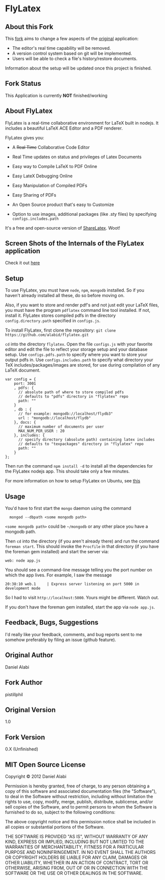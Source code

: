 FlyLatex
========

About this Fork
----------------

This [fork](https://github.com/pistillphil/flylatex) aims to change a few aspects of the [original](https://github.com/alabid/flylatex) application:
* The editor's real time capability will be removed.
* A version control system based on git will be implemented.
* Users will be able to check a file's history/restore documents.

Information about the setup will be updated once this project is finished.

Fork Status
--------------
This Application is currently **NOT** finished/working

About FlyLatex
---------------

FlyLatex is a real-time collaborative environment for LaTeX built in nodejs.
It includes a beautiful LaTeX ACE Editor and a PDF renderer. 

FlyLatex gives you:

* A ~~Real Time~~ Collaborative Code Editor

* Real Time updates on status and privileges of Latex Documents

* Easy way to Compile LaTeX to PDF Online

* Easy LateX Debugging Online

* Easy Manipulation of Compiled PDFs

* Easy Sharing of PDFs

* An Open Source product that's easy to Customize

* Option to use images, additional packages (like .sty files) by specifying `configs.includes.path`

It's a free and open-source version of [ShareLatex](http://sharelatex.com).
Woot!

Screen Shots of the Internals of the FlyLatex application
---------------------------------------------------------

Check it out [here](http://alabidan.me/2012/07/31/flylatex-a-real-time-collaborative-environment-some-screen-shots-of-the-app/)

Setup
-----

To use FlyLatex, you must have `node`, `npm`, `mongodb` installed. So if you haven't already installed all these, do so before moving on.

Also, if you want to store and render pdf's and not just edit your LaTeX
files, you must
have the program `pdflatex` command line tool installed. If not, install
it. FlyLatex stores compiled pdfs in the directory 
`config.directory.path` specified in `configs.js`.

To install FlyLatex, first clone the repository: `git clone https://github.com/alabid/flylatex.git`

`cd` into the directory `flylatex`. Open the file `configs.js` with your favorite
editor and edit the file to reflect your storage setup and your database
setup. Use `configs.pdfs.path` to specify where you want to store
your output pdfs in. Use `configs.includes.path` to specify what directory your TeX includes/packages/images are stored, for use during compilation of any LaTeX document.

    var config = {
        port: 3001
        , pdfs: {
          // absolute path of where to store compiled pdfs
          // defaults to "pdfs" directory in "flylatex" repo
          path: ""
        }
        , db : {
          // for example: mongodb://localhost/flydb3"
          url : "mongodb://localhost/flydb"
        }, docs: {
          // maximum number of documents per user
          MAX_NUM_PER_USER : 20
        }, includes: {
          // specify directory (absolute path) containing latex includes
          // defaults to "texpackages" directory in "flylatex" repo
          path: ""
        }  
    };

Then run the command `npm install -d` to install all the dependencies for the
FlyLatex nodejs app. This should take only a few minutes.

For more information on how to setup FlyLatex on Ubuntu, see
[this](http://kaanaksit.wordpress.com/2013/05/10/en-how-to-use-and-install-flylatex-on-ubuntu/)

Usage
-----

You'd have to first start the `mongo` daemon using the command

      mongod --dbpath <some mongodb path>

`<some mongodb path>` could be `~/mongodb` or any other place you have a mongodb
path.

Then `cd` into the directory (if you aren't already there) and run the command
 `foreman start`. This should invoke the `Procfile` in that directory (if you have the foreman gem installed) and start 
the server via:

    web: node app.js

You should see a command-line message telling you the port number on which the app lives. For example, I saw the message

    20:38:10 web.1     | Express server listening on port 5000 in development mode

So I had to visit `http://localhost:5000`. Yours might be different. Watch out.
    
If you don't have the foreman gem installed, start the app via `node app.js`.


Feedback, Bugs, Suggestions
---------------------------

I'd really like your feedback, comments, and bug reports sent to me
somehow preferably by filing an issue (github feature).


Original Author
------
Daniel Alabi

Fork Author
------
pistillphil

Original Version
-------
1.0

Fork Version
-------
0.X (Unfinished)

MIT Open Source License
-----------------------

Copyright &copy; 2012 Daniel Alabi

Permission is hereby granted, free of charge, to any person obtaining a copy of this software and associated documentation files (the "Software"), to deal in the Software without restriction, including without limitation the rights to use, copy, modify, merge, publish, distribute, sublicense, and/or sell copies of the Software, and to permit persons to whom the Software is furnished to do so, subject to the following conditions:

The above copyright notice and this permission notice shall be included in all copies or substantial portions of the Software.

THE SOFTWARE IS PROVIDED "AS IS", WITHOUT WARRANTY OF ANY KIND, EXPRESS OR IMPLIED, INCLUDING BUT NOT LIMITED TO THE WARRANTIES OF MERCHANTABILITY, FITNESS FOR A PARTICULAR PURPOSE AND NONINFRINGEMENT. IN NO EVENT SHALL THE AUTHORS OR COPYRIGHT HOLDERS BE LIABLE FOR ANY CLAIM, DAMAGES OR OTHER LIABILITY, WHETHER IN AN ACTION OF CONTRACT, TORT OR OTHERWISE, ARISING FROM, OUT OF OR IN CONNECTION WITH THE SOFTWARE OR THE USE OR OTHER DEALINGS IN THE SOFTWARE.